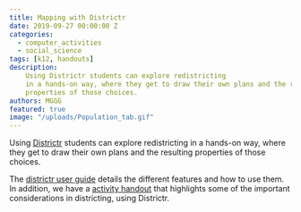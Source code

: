```yaml
---
title: Mapping with Districtr
date: 2019-09-27 00:00:00 Z
categories:
  - computer_activities
  - social_science
tags: [k12, handouts]
description:
    Using Districtr students can explore redistricting
    in a hands-on way, where they get to draw their own plans and the resulting
    properties of those choices. 
authors: MGGG
featured: true
image: "/uploads/Population_tab.gif"
---
```


Using [Districtr](https://www.districtr.org) students can explore redistricting
in a hands-on way, where they get to draw their own plans and the resulting
properties of those choices.

The [districtr user guide](https://districtr.org/guide) details the different
features and how to use them.  In addition, we have a
[activity handout]({{site.baseurl}}/uploads/Districtr-worksheet.pdf) that
highlights some of the important considerations in districting, using Districtr.